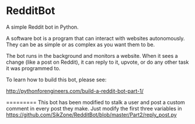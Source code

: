 RedditBot
=========

A simple Reddit bot in Python.

A software bot is a program that can interact with websites autonomously. They can be as simple or as complex as you want them to be.

The bot runs in the background and monitors a website. When it sees a change (like a post on Reddit), it can reply to it, upvote, or do any other task it was programmed to.


To learn how to build this bot, please see:

http://pythonforengineers.com/build-a-reddit-bot-part-1/


=========
 This bot has been modified to stalk a user and post a custom comment in every post they make. 
 Just modify the first three variables in https://github.com/SikZone/RedditBot/blob/master/Part2/reply_post.py
